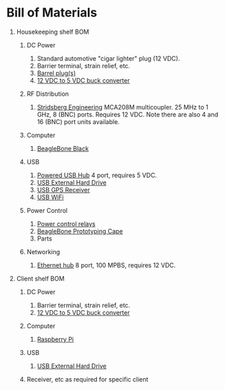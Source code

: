 # Bill of Materials
1. Housekeeping shelf BOM

    1. DC Power 
        1. Standard automotive "cigar lighter" plug (12 VDC).
        1. Barrier terminal, strain relief, etc.
        1. [Barrel plug(s)](https://www.amazon.com/dp/B07D8T756C?psc=1&ref=ppx_yo2_dt_b_product_details)
        1. [12 VDC to 5 VDC buck converter](https://www.amazon.com/dp/B07XXWQ49N?psc=1&ref=ppx_yo2_dt_b_product_details)

    1. RF Distribution
        1. [Stridsberg Engineering](http://stridsbergeng.com/multicouplers.html) MCA208M multicoupler.  25 MHz to 1 GHz, 8 (BNC) ports.  Requires 12 VDC.  Note there are also 4 and 16 (BNC) port units available.

    1. Computer
        1. [BeagleBone Black](https://beagleboard.org/getting-started)

    1. USB 
        1. [Powered USB Hub](https://www.amazon.com/atolla-Charging-Splitter-Individual-Switches/dp/B083XTKV8V) 4 port, requires 5 VDC.
        1. [USB External Hard Drive](https://www.amazon.com/dp/B07VSH3ML6?ref=ppx_yo2_dt_b_product_details&th=1)
        1. [USB GPS Receiver](https://www.amazon.com/Navibe-GM720-Receiver-Water-Proof/dp/B000VCIUBS/ref=cm_cr_arp_d_bdcrb_top?ie=UTF8)
        1. [USB WiFi](https://www.amazon.com)

    1. Power Control
        1. [Power control relays](https://www.amazon.com/dp/B016EIVIQQ?psc=1&ref=ppx_yo2_dt_b_product_details)
        1. [BeagleBone Prototyping Cape](https://www.farnell.com/datasheets/1691453.pdf)
        1. Parts

    1. Networking
        1. [Ethernet hub](https://www.amazon.com/NETGEAR-FE108-8-Port-Uplink-Button/dp/B00004Z7Z4) 8 port, 100 MPBS, requires 12 VDC.

1. Client shelf BOM
    1. DC Power
        1. Barrier terminal, strain relief, etc.
        1. [12 VDC to 5 VDC buck converter](https://www.amazon.com/dp/B07XXWQ49N?psc=1&ref=ppx_yo2_dt_b_product_details)
    
    1. Computer
        1. [Raspberry Pi](https://www.raspberrypi.org/)

    1. USB
        1. [USB External Hard Drive](https://www.amazon.com/dp/B07VSH3ML6?ref=ppx_yo2_dt_b_product_details&th=1)
    1. Receiver, etc as required for specific client
